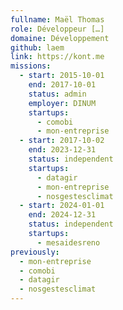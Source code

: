 ```yaml
---
fullname: Maël Thomas
role: Développeur […]
domaine: Développement
github: laem
link: https://kont.me
missions:
  - start: 2015-10-01
    end: 2017-10-01
    status: admin
    employer: DINUM
    startups:
      - comobi
      - mon-entreprise
  - start: 2017-10-02
    end: 2023-12-31
    status: independent
    startups:
      - datagir
      - mon-entreprise
      - nosgestesclimat
  - start: 2024-01-01
    end: 2024-12-31
    status: independent
    startups:
      - mesaidesreno
previously:
  - mon-entreprise
  - comobi
  - datagir
  - nosgestesclimat
---
```

